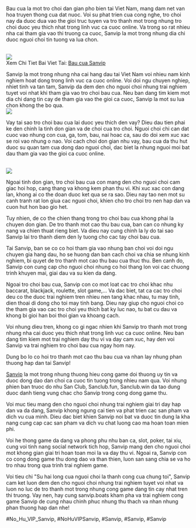 <p>Bau cua la mot tro choi dan gian pho bien tai Viet Nam, mang dam net van hoa truyen thong cua dat nuoc. Voi su phat trien cua cong nghe, tro choi nay da duoc dua vao the gioi truc tuyen va tro thanh mot trong nhung tro choi duoc yeu thich nhat trong linh vuc ca cuoc online. Va trong so rat nhieu nha cai tham gia vao thi truong ca cuoc, Sanvip la mot trong nhung dia chi duoc nguoi choi tin tuong va lua chon.</p><br><img src="https://sanvip.boats/wp-content/uploads/2025/02/bau-cua-sanvip.webp"></br>
Xem Chi Tiet Bai Viet Tai: <a href="https://sanvip.boats/bau-cua-sanvip/">Bau cua Sanvip</a><p>Sanvip la mot trong nhung nha cai hang dau tai Viet Nam voi nhieu nam kinh nghiem hoat dong trong linh vuc ca cuoc online. Voi doi ngu chuyen nghiep, nhiet tinh va tan tam, Sanvip da dem den cho nguoi choi nhung trai nghiem tuyet voi nhat khi tham gia vao tro choi bau cua. Neu ban dang tim kiem mot dia chi dang tin cay de tham gia vao the gioi ca cuoc, Sanvip la mot su lua chon khong the bo qua.<br><img src="https://sanvip.boats/wp-content/uploads/2025/01/logo-sanvip-boats-1.webp"></br><p>Vay tai sao tro choi bau cua lai duoc yeu thich den vay? Dieu dau tien phai ke den chinh la tinh don gian va de choi cua tro choi. Nguoi choi chi can dat cuoc vao nhung con cua, ga, tom, bau, nai hoac ca, sau do doi xem xuc xac se roi vao nhung o nao. Voi cach choi don gian nhu vay, bau cua da thu hut duoc su quan tam cua dong dao nguoi choi, dac biet la nhung nguoi moi bat dau tham gia vao the gioi ca cuoc online.</p><br><img src="https://sanvip.boats/wp-content/uploads/2025/02/gioi-thieu-ve-game-bau-cua-sanvip.webp"></br><p>Ngoai tinh don gian, tro choi bau cua con mang den cho nguoi choi cam giac hoi hop, cang thang va khong kem phan thu vi. Khi xuc xac con dang lan, khong ai co the doan duoc ket qua se ra sao. Dieu nay tao nen mot su canh tranh rat lon giua cac nguoi choi, khien cho tro choi tro nen hap dan va cuon hut hon bao gio het.<p>Tuy nhien, de co the chien thang trong tro choi bau cua khong phai la chuyen don gian. De tro thanh mot cao thu bau cua, ban can co nhung ky nang va chien thuat rieng biet. Va dieu nay cung chinh la ly do tai sao Sanvip lai tro thanh diem den ly tuong cho cac tay choi bau cua.</p><p>Tai Sanvip, ban se co co hoi tham gia vao nhung ban choi voi doi ngu chuyen gia hang dau, ho se huong dan ban cach choi va chia se nhung kinh nghiem, bi quyet de tro thanh mot cao thu bau cua thuc thu. Ben canh do, Sanvip con cung cap cho nguoi choi nhung co hoi thang lon voi cac chuong trinh khuyen mai, giai dau va su kien da dang.<p>Ngoai tro choi bau cua, Sanvip con co mot loat cac tro choi khac nhu baccarat, blackjack, roulette, slot game,... Va dac biet, tat ca cac tro choi deu co the duoc trai nghiem tren nhieu nen tang khac nhau, tu may tinh, dien thoai di dong cho toi may tinh bang. Dieu nay giup cho nguoi choi co the tham gia vao cac tro choi yeu thich bat ky luc nao, tu bat cu dau va khong bi gioi han boi thoi gian va khoang cach.</p><p>Voi nhung dieu tren, khong co gi ngac nhien khi Sanvip tro thanh mot trong nhung nha cai duoc yeu thich nhat trong linh vuc ca cuoc online. Neu ban dang tim kiem mot trai nghiem day thu vi va day cam xuc, hay den voi Sanvip va trai nghiem tro choi bau cua ngay hom nay.</p><p>Dung bo lo co hoi tro thanh mot cao thu bau cua va nhan lay nhung phan thuong hap dan tai Sanvip!</p><p><a href="https://sanvip.boats/">Sanvip</a> la mot trong nhung thuong hieu cong game doi thuong uy tin va duoc dong dao dan choi ca cuoc tin tuong trong nhieu nam qua. Voi nhung phien ban truoc do nhu San Club, Sanclub.fun, Sanclub.win da tao dung duoc danh tieng vung chac cho Sanvip trong cong dong game thu.

Voi muc tieu mang den cho nguoi choi nhung trai nghiem giai tri day hap dan va da dang, Sanvip khong ngung cai tien va phat trien cac san pham va dich vu cua minh. Dieu dac biet khien Sanvip noi bat va duoc tin dung la kha nang cung cap cac san pham va dich vu chat luong cao ma hoan toan mien phi.

Voi he thong game da dang va phong phu nhu ban ca, slot, poker, tai xiu, cung voi tinh nang social network tich hop, Sanvip mang den cho nguoi choi mot khong gian giai tri hoan toan moi la va day thu vi. Ngoai ra, Sanvip con co cong dong game thu dong dao va than thien, luon san sang chia se va ho tro nhau trong qua trinh trai nghiem game.

Voi tieu chi "Su hai long cua nguoi choi la thanh cong cua chung toi", Sanvip cam ket luon dem den cho nguoi choi nhung trai nghiem tuyet voi nhat va luon no luc de tro thanh mot trong nhung cong game dang tin cay nhat tren thi truong. Vay nen, hay cung sanvip.boats kham pha va trai nghiem cong game Sanvip de cung nhau chinh phuc nhung thu thach va nhan nhung phan thuong hap dan nhe!</p>
#No_Hu_VIP_Sanvip, #NoHuVIPSanvip, #Sanvip, #Sanvip, #Sanvip
